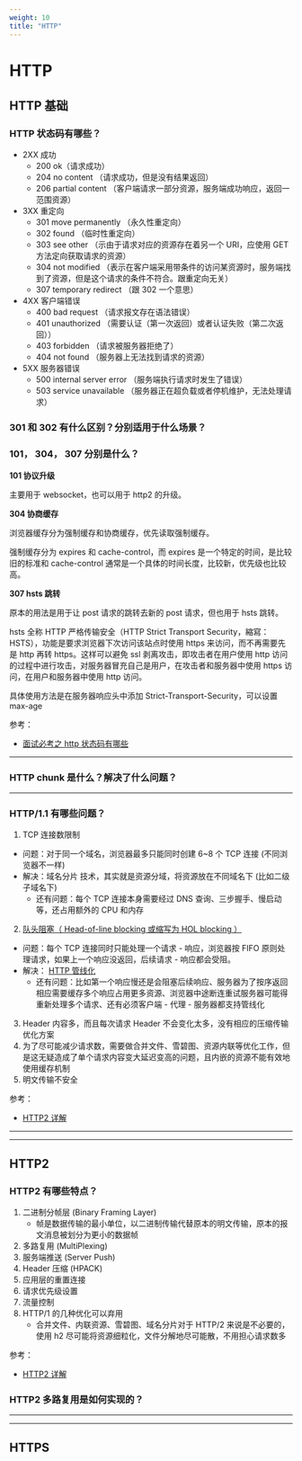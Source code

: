 ```yaml
---
weight: 10
title: "HTTP"
---
```


# HTTP

## HTTP 基础

### HTTP 状态码有哪些？

- 2XX 成功
  - 200 ok（请求成功）
  - 204 no content （请求成功，但是没有结果返回）
  - 206 partial content （客户端请求一部分资源，服务端成功响应，返回一范围资源）
- 3XX 重定向
  - 301 move permanently （永久性重定向）
  - 302 found （临时性重定向）
  - 303 see other （示由于请求对应的资源存在着另一个 URI，应使用 GET 方法定向获取请求的资源）
  - 304 not modified （表示在客户端采用带条件的访问某资源时，服务端找到了资源，但是这个请求的条件不符合。跟重定向无关）
  - 307 temporary redirect （跟 302 一个意思）
- 4XX 客户端错误
  - 400 bad request （请求报文存在语法错误）
  - 401 unauthorized （需要认证（第一次返回）或者认证失败（第二次返回））
  - 403 forbidden （请求被服务器拒绝了）
  - 404 not found （服务器上无法找到请求的资源）
- 5XX 服务器错误
  - 500 internal server error （服务端执行请求时发生了错误）
  - 503 service unavailable （服务器正在超负载或者停机维护，无法处理请求）

### 301 和 302 有什么区别？分别适用于什么场景？

### 101， 304， 307 分别是什么？

**101 协议升级**

主要用于 websocket，也可以用于 http2 的升级。

**304 协商缓存**

浏览器缓存分为强制缓存和协商缓存，优先读取强制缓存。

强制缓存分为 expires 和 cache-control，而 expires 是一个特定的时间，是比较旧的标准和 cache-control 通常是一个具体的时间长度，比较新，优先级也比较高。

**307 hsts 跳转**

原本的用法是用于让 post 请求的跳转去新的 post 请求，但也用于 hsts 跳转。

hsts 全称 HTTP 严格传输安全（HTTP Strict Transport Security，縮寫：HSTS），功能是要求浏览器下次访问该站点时使用 https 来访问，而不再需要先是 http 再转 https。这样可以避免 ssl 剥离攻击，即攻击者在用户使用 http 访问的过程中进行攻击，对服务器冒充自己是用户，在攻击者和服务器中使用 https 访问，在用户和服务器中使用 http 访问。

具体使用方法是在服务器响应头中添加 Strict-Transport-Security，可以设置 max-age

参考：

- [面试必考之 http 状态码有哪些](http://hpoenixf.com/%E9%9D%A2%E8%AF%95%E5%BF%85%E8%80%83%E4%B9%8Bhttp%E7%8A%B6%E6%80%81%E7%A0%81%E6%9C%89%E5%93%AA%E4%BA%9B.html)

---

### HTTP chunk 是什么？解决了什么问题？

---

### HTTP/1.1 有哪些问题？

1. TCP 连接数限制

- 问题：对于同一个域名，浏览器最多只能同时创建 6~8 个 TCP 连接 (不同浏览器不一样)
- 解决：域名分片 技术，其实就是资源分域，将资源放在不同域名下 (比如二级子域名下)
  - 还有问题：每个 TCP 连接本身需要经过 DNS 查询、三步握手、慢启动等，还占用额外的 CPU 和内存

2. [队头阻塞（ Head-of-line blocking 或缩写为 HOL blocking ）](https://www.wikiwand.com/zh-cn/%E9%98%9F%E5%A4%B4%E9%98%BB%E5%A1%9E)

- 问题：每个 TCP 连接同时只能处理一个请求 - 响应，浏览器按 FIFO 原则处理请求，如果上一个响应没返回，后续请求 - 响应都会受阻。
- 解决： [HTTP 管线化](https://www.wikiwand.com/zh-cn/HTTP%E7%AE%A1%E7%B7%9A%E5%8C%96)
  - 还有问题：比如第一个响应慢还是会阻塞后续响应、服务器为了按序返回相应需要缓存多个响应占用更多资源、浏览器中途断连重试服务器可能得重新处理多个请求、还有必须客户端 - 代理 - 服务器都支持管线化

3. Header 内容多，而且每次请求 Header 不会变化太多，没有相应的压缩传输优化方案
4. 为了尽可能减少请求数，需要做合并文件、雪碧图、资源内联等优化工作，但是这无疑造成了单个请求内容变大延迟变高的问题，且内嵌的资源不能有效地使用缓存机制
5. 明文传输不安全

参考：

- [HTTP2 详解](https://blog.wangriyu.wang/2018/05-HTTP2.html)

---

---

## HTTP2

### HTTP2 有哪些特点？

1. 二进制分帧层 (Binary Framing Layer)
   - 帧是数据传输的最小单位，以二进制传输代替原本的明文传输，原本的报文消息被划分为更小的数据帧
2. 多路复用 (MultiPlexing)
3. 服务端推送 (Server Push)
4. Header 压缩 (HPACK)
5. 应用层的重置连接
6. 请求优先级设置
7. 流量控制
8. HTTP/1 的几种优化可以弃用
   - 合并文件、内联资源、雪碧图、域名分片对于 HTTP/2 来说是不必要的，使用 h2 尽可能将资源细粒化，文件分解地尽可能散，不用担心请求数多

参考：

- [HTTP2 详解](https://blog.wangriyu.wang/2018/05-HTTP2.html)

### HTTP2 多路复用是如何实现的？

---

---

## HTTPS
